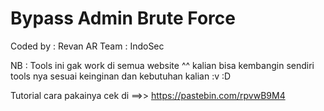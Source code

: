 # Bypass Admin Brute Force
Coded by : Revan AR
Team : IndoSec

NB : Tools ini gak work di semua website ^^
kalian bisa kembangin sendiri tools nya sesuai keinginan dan kebutuhan kalian :v :D 

Tutorial cara pakainya cek di ==>> https://pastebin.com/rpvwB9M4
